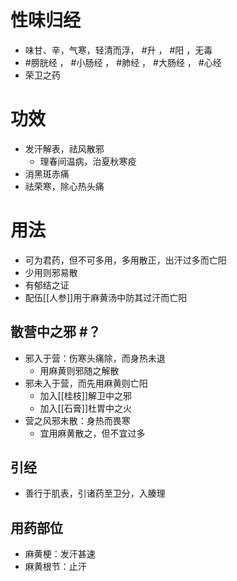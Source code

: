 # 性味归经
- 味甘、辛，气寒，轻清而浮， #升 ， #阳 ，无毒
- #膀胱经 ， #小肠经 ， #肺经 ， #大肠经 ， #心经 
- 荣卫之药
# 功效
- 发汗解表，祛风散邪
    - 理春间温病，治夏秋寒疫
- 消黑斑赤痛
- 祛荣寒，除心热头痛
# 用法
- 可为君药，但不可多用，多用散正，出汗过多而亡阳
- 少用则邪易散
- 有郁结之证
- 配伍[[人参]]用于麻黄汤中防其过汗而亡阳
## 散营中之邪 #？ 
- 邪入于营：伤寒头痛除，而身热未退
    - 用麻黄则邪随之解散
- 邪未入于营，而先用麻黄则亡阳
    - 加入[[桂枝]]解卫中之邪
    - 加入[[石膏]]杜胃中之火
- 营之风邪未散：身热而畏寒
    - 宜用麻黄散之，但不宜过多
## 引经
- 善行于肌表，引诸药至卫分，入腠理
## 用药部位
- 麻黄梗：发汗甚速
- 麻黄根节：止汗